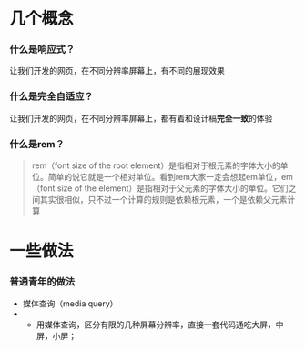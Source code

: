 # 几个概念
### 什么是响应式？
让我们开发的网页，在不同分辨率屏幕上，有不同的展现效果

### 什么是完全自适应？
让我们开发的网页，在不同分辨率屏幕上，都有着和设计稿**完全一致**的体验

### 什么是rem？
> rem（font size of the root element）是指相对于根元素的字体大小的单位。简单的说它就是一个相对单位。看到rem大家一定会想起em单位，em（font size of the element）是指相对于父元素的字体大小的单位。它们之间其实很相似，只不过一个计算的规则是依赖根元素，一个是依赖父元素计算

# 一些做法
### 普通青年的做法
- 媒体查询（media query）
- - 用媒体查询，区分有限的几种屏幕分辨率，直接一套代码通吃大屏，中屏，小屏；
